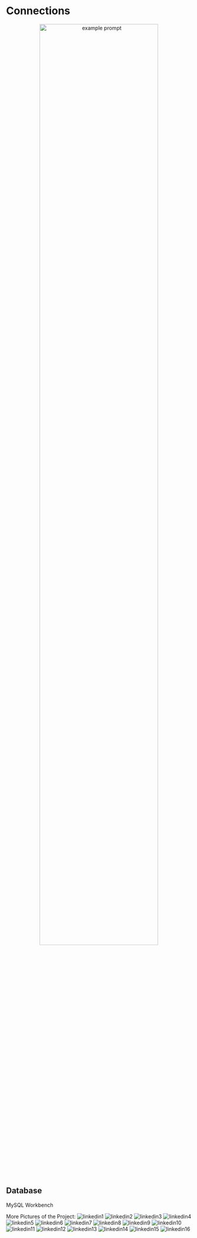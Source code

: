 # Connections

<p align="center"> <img src="https://user-images.githubusercontent.com/44316752/49393551-3ee29280-f73a-11e8-88e2-6326baa4bcdc.gif" alt="example prompt" width="80%" height="80%" /></p>

<h2> Database </h2>
MySQL Workbench

More Pictures of the Project:
![linkedin1](https://user-images.githubusercontent.com/44316752/49100977-d13bef80-f27d-11e8-8be8-3aaff88371d6.png)
![linkedin2](https://user-images.githubusercontent.com/44316752/49100978-d13bef80-f27d-11e8-8627-1f653695ab86.png)
![linkedin3](https://user-images.githubusercontent.com/44316752/49100979-d1d48600-f27d-11e8-95f0-72584b8cc3c5.png)
![linkedin4](https://user-images.githubusercontent.com/44316752/49100980-d1d48600-f27d-11e8-9823-a553ab7cd30f.png)
![linkedin5](https://user-images.githubusercontent.com/44316752/49100982-d26d1c80-f27d-11e8-859a-c1db3c4fae67.png)
![linkedin6](https://user-images.githubusercontent.com/44316752/49100986-d305b300-f27d-11e8-886a-78922c18d8ca.png)
![linkedin7](https://user-images.githubusercontent.com/44316752/49100987-d305b300-f27d-11e8-97e8-06362ad3937f.png)
![linkedin8](https://user-images.githubusercontent.com/44316752/49100989-d39e4980-f27d-11e8-9b58-76c2ec78cd4d.png)
![linkedin9](https://user-images.githubusercontent.com/44316752/49100990-d39e4980-f27d-11e8-99fb-e0a20c212a94.png)
![linkedin10](https://user-images.githubusercontent.com/44316752/49100991-d436e000-f27d-11e8-9c22-4a8e6e182527.png)
![linkedin11](https://user-images.githubusercontent.com/44316752/49100992-d436e000-f27d-11e8-88b2-2566302161ed.png)
![linkedin12](https://user-images.githubusercontent.com/44316752/49100993-d436e000-f27d-11e8-8373-c7c1b99912a0.png)
![linkedin13](https://user-images.githubusercontent.com/44316752/49100994-d4cf7680-f27d-11e8-85b6-fb70fb2935c0.png)
![linkedin14](https://user-images.githubusercontent.com/44316752/49100995-d4cf7680-f27d-11e8-8931-93aa8e7d09bf.png)
![linkedin15](https://user-images.githubusercontent.com/44316752/49100996-d4cf7680-f27d-11e8-8d92-672c471f33cf.png)
![linkedin16](https://user-images.githubusercontent.com/44316752/49100997-d5680d00-f27d-11e8-86a3-f5d6d0e17c06.png)

